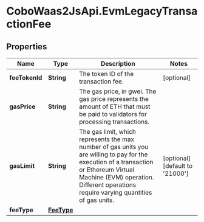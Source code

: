 # CoboWaas2JsApi.EvmLegacyTransactionFee

## Properties

Name | Type | Description | Notes
------------ | ------------- | ------------- | -------------
**feeTokenId** | **String** | The token ID of the transaction fee. | [optional] 
**gasPrice** | **String** | The gas price, in gwei. The gas price represents the amount of ETH that must be paid to validators for processing transactions. | 
**gasLimit** | **String** | The gas limit, which represents the max number of gas units you are willing to pay for the execution of a transaction or Ethereum Virtual Machine (EVM) operation. Different operations require varying quantities of gas units. | [optional] [default to &#39;21000&#39;]
**feeType** | [**FeeType**](FeeType.md) |  | 


